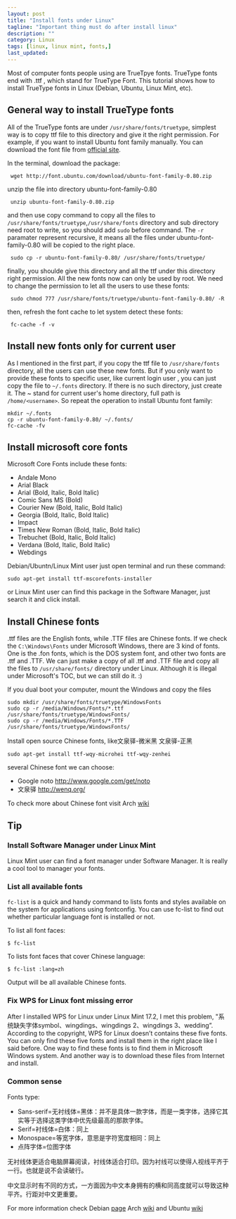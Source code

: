 ```yaml
---
layout: post
title: "Install fonts under Linux"
tagline: "Important thing must do after install linux"
description: ""
category: Linux
tags: [linux, linux mint, fonts,]
last_updated: 
---
```


Most of computer fonts people using are TrueTpye fonts. TrueType fonts end with .ttf , which stand for TrueType Font. This tutorial shows how to install TrueType fonts in Linux (Debian, Ubuntu, Linux Mint, etc).

## General way to install TrueType fonts
All of the TrueType fonts are under `/usr/share/fonts/truetype`, simplest way is to copy ttf file to this directory and give it the right permission. For example, if you want to install Ubuntu font family manually. You can download the font file from [official site](http://font.ubuntu.com).

In the terminal, download the package:

     wget http://font.ubuntu.com/download/ubuntu-font-family-0.80.zip

unzip the file into directory ubuntu-font-family-0.80

     unzip ubuntu-font-family-0.80.zip

and then use copy command to copy all the files to `/usr/share/fonts/truetype`,`/usr/share/fonts` directory and sub directory need root to write, so you should add `sudo` before command. The `-r` paramater represent recursive, it means all the files under ubuntu-font-family-0.80 will be copied to the right place.

     sudo cp -r ubuntu-font-family-0.80/ /usr/share/fonts/truetype/

finally, you shoulde give this directory and all the ttf under this directory right permission. All the new fonts now can only be used by root. We need to change the permission to let all the users to use these fonts:

     sudo chmod 777 /usr/share/fonts/truetype/ubuntu-font-family-0.80/ -R

then, refresh the font cache to let system detect these fonts:

     fc-cache -f -v

## Install new fonts only for current user
As I mentioned in the first part, if you copy the ttf file to `/usr/share/fonts` directory, all the users can use these new fonts. But if you only want to provide these fonts to specific user, like current login user , you can just copy the file to `~/.fonts` directory. If there is no such directory, just create it. The ~ stand for current user's home directory, full path is `/home/<username>`. So repeat the operation to install Ubuntu font family:

    mkdir ~/.fonts
    cp -r ubuntu-font-family-0.80/ ~/.fonts/
    fc-cache -fv

## Install microsoft core fonts
Microsoft Core Fonts include these fonts:

* Andale Mono
* Arial Black
* Arial (Bold, Italic, Bold Italic)
* Comic Sans MS (Bold)
* Courier New (Bold, Italic, Bold Italic)
* Georgia (Bold, Italic, Bold Italic)
* Impact
* Times New Roman (Bold, Italic, Bold Italic)
* Trebuchet (Bold, Italic, Bold Italic)
* Verdana (Bold, Italic, Bold Italic)
* Webdings

Debian/Ubuntn/Linux Mint user just open terminal and run these command:

	sudo apt-get install ttf-mscorefonts-installer

or Linux Mint user can find this package in the Software Manager, just search it and click install.

## Install Chinese fonts

.ttf files are the English fonts, while .TTF files are Chinese fonts. If we check the `C:\Windows\Fonts` under Microsoft Windows, there are 3 kind of fonts. One is the .fon fonts, which is the DOS system font, and other two fonts are .ttf and .TTF. We can just make a copy of all .ttf and .TTF file and copy all the files to `/usr/share/fonts/` directory under Linux. Although it is illegal under Microsoft's TOC, but we can still do it. :)

If you dual boot your computer, mount the Windows and copy the files

    sudo mkdir /usr/share/fonts/truetype/WindowsFonts
    sudo cp -r /media/Windows/Fonts/*.ttf /usr/share/fonts/truetype/WindowsFonts/
    sudo cp -r /media/Windows/Fonts/*.TTF /usr/share/fonts/truetype/WindowsFonts/

Install open source Chinese fonts, like文泉驿-微米黑 文泉驿-正黑

    sudo apt-get install ttf-wqy-microhei ttf-wqy-zenhei

several Chinese font we can choose:

- Google noto <http://www.google.com/get/noto>
- 文泉驿 <http://wenq.org/>

To check more about Chinese font visit Arch [wiki](https://wiki.archlinux.org/index.php/Fonts_(%E7%AE%80%E4%BD%93%E4%B8%AD%E6%96%87))

## Tip

### Install Software Manager under Linux Mint
Linux Mint user can find a font manager under Software Manager. It is really a cool tool to manager your fonts.

### List all available fonts
`fc-list` is a quick and handy command to lists fonts and styles available on the system for applications using fontconfig. You can use fc-list to find out whether particular language font is installed or not.

To list all font faces:

	$ fc-list

To lists font faces that cover Chinese language:

	$ fc-list :lang=zh

Output will be all available Chinese fonts.

### Fix WPS for Linux font missing error
After I installed WPS for Linux under Linux Mint 17.2, I met this problem, "系统缺失字体symbol、wingdings、wingdings 2、wingdings 3、wedding”. According to the copyright, WPS for Linux doesn’t contains these five fonts. You can only find these five fonts and install them in the right place like I said before. One way to find these fonts is to find them in Microsoft Windows system. And another way is to download these files from Internet and install.

### Common sense
Fonts type:

- Sans-serif=无衬线体=黑体：并不是具体一款字体，而是一类字体，选择它其实等于选择这类字体中优先级最高的那款字体。
- Serif=衬线体=白体：同上
- Monospace=等宽字体，意思是字符宽度相同：同上
- 点阵字体=位图字体

无衬线体更适合电脑屏幕阅读，衬线体适合打印。因为衬线可以使得人视线平齐于一行。也就是说不会读破行。

中文显示时有不同的方式，一方面因为中文本身拥有的横和同高度就可以导致这种平齐。行距对中文更重要。

For more information check Debian [page](https://wiki.debian.org/Fonts) Arch [wiki](https://wiki.archlinux.org/index.php/Fonts_(%E7%AE%80%E4%BD%93%E4%B8%AD%E6%96%87)) and Ubuntu [wiki](http://wiki.ubuntu.com.cn/%E5%AD%97%E4%BD%93)
